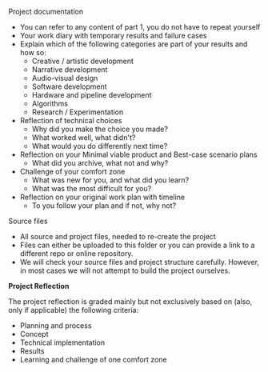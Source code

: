 Project documentation

- You can refer to any content of part 1, you do not have to repeat yourself
- Your work diary with temporary results and failure cases
- Explain which of the following categories are part of your results and how so:
    - Creative / artistic development
    - Narrative development
    - Audio-visual design
    - Software development
    - Hardware and pipeline development
    - Algorithms
    - Research / Experimentation
- Reflection of technical choices
    - Why did you make the choice you made?
    - What worked well, what didn't?
    - What would you do differently next time?
- Reflection on your Minimal viable product and Best-case scenario plans
    - What did you archive, what not and why?
- Challenge of your comfort zone
    - What was new for you, and what did you learn?
    - What was the most difficult for you?
- Reflection on your original work plan with timeline
    - To you follow your plan and if not, why not?

Source files

- All source and project files, needed to re-create the project
- Files can either be uploaded to this folder or you can provide a link to a different repo or online repository.
- We will check your source files and project structure carefully. However, in most cases we will not attempt to build the project ourselves.

**Project Reflection**

The project reflection is graded mainly but not exclusively based on (also, only if applicable) the following criteria:

- Planning and process
- Concept
- Technical implementation
- Results
- Learning and challenge of one comfort zone